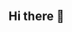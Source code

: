 ## Hi there 👋

<!--
**larinbrgs/larinbrgs** is a ✨ _special_ ✨ repository because its `README.md` (this file) appears on your GitHub profile.

- 🔭 Eu estudo no colégio C.e.p.b .
- 🌱 Atualmente estou aprendendo coisas mais básicas sobre os computadores, faço cursos.
- 🤔 No futuro pretendo seguir carreira como designer ou arquiteta.
- 💬 Gosto de filmes, desenhar, música e fotografias (nada profissionais).
- 📫 Onde me chamar? entrar em contato pelo meu e-mail, tenho apenas redes sociais pessoais.
- (instagram pessoal: @larry.brgs)

